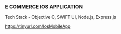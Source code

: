 ### E COMMERCE IOS APPLICATION ####
Tech Stack - Objective C, SWIFT UI, Node.js, Express.js 

https://tinyurl.com/IosMobileApp 
